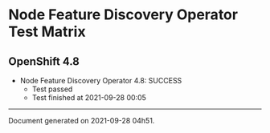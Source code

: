 
Node Feature Discovery Operator Test Matrix
===========================================

OpenShift 4.8
-------------


* Node Feature Discovery Operator 4.8: SUCCESS
  - Test passed
  - Test finished at 2021-09-28 00:05


---
Document generated on 2021-09-28 04h51.
